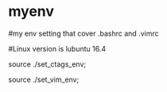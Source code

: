 # myenv
#my env setting that cover .bashrc and .vimrc

#Linux version is lubuntu 16.4

source ./set_ctags_env;

source ./set_vim_env;
